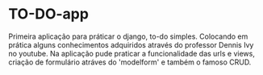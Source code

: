 # TO-DO-app
Primeira aplicação para práticar o django, to-do simples. Colocando em prática alguns conhecimentos adquiridos através do professor Dennis Ivy no youtube.
Na aplicação pude praticar a funcionalidade das urls e views, criação de formulário atráves do 'modelform' e também o famoso CRUD.

